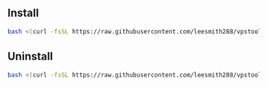 ## Install

```bash
bash <(curl -fsSL https://raw.githubusercontent.com/leesmith288/vpstools/main/installer.sh)
```

## Uninstall

```sh
bash <(curl -fsSL https://raw.githubusercontent.com/leesmith288/vpstools/main/uninstall-vpstools.sh)
```
